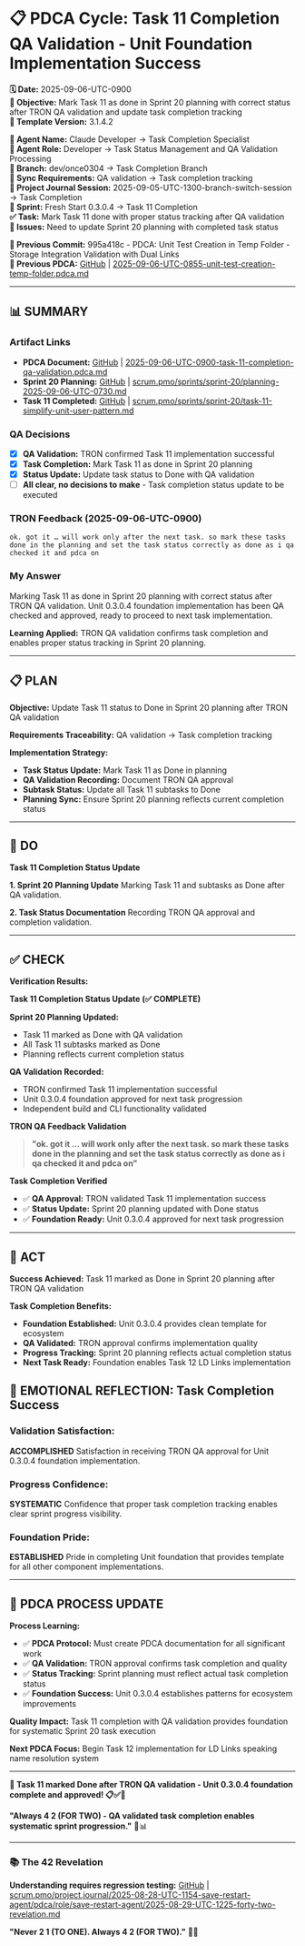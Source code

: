 # 📋 **PDCA Cycle: Task 11 Completion QA Validation - Unit Foundation Implementation Success**

**🗓️ Date:** 2025-09-06-UTC-0900  
**🎯 Objective:** Mark Task 11 as done in Sprint 20 planning with correct status after TRON QA validation and update task completion tracking  
**🎯 Template Version:** 3.1.4.2  

**👤 Agent Name:** Claude Developer → Task Completion Specialist  
**👤 Agent Role:** Developer → Task Status Management and QA Validation Processing  
**👤 Branch:** dev/once0304 → Task Completion Branch  
**🔄 Sync Requirements:** QA validation → Task completion tracking  
**🎯 Project Journal Session:** 2025-09-05-UTC-1300-branch-switch-session → Task Completion  
**🎯 Sprint:** Fresh Start 0.3.0.4 → Task 11 Completion  
**✅ Task:** Mark Task 11 done with proper status tracking after QA validation  
**🚨 Issues:** Need to update Sprint 20 planning with completed task status  

**📎 Previous Commit:** 995a418c - PDCA: Unit Test Creation in Temp Folder - Storage Integration Validation with Dual Links  
**🔗 Previous PDCA:** [GitHub](https://github.com/Cerulean-Circle-GmbH/Web4Articles/blob/dev/once0304/scrum.pmo/project.journal/2025-09-05-UTC-1300-branch-switch-session/pdca/role/developer/2025-09-06-UTC-0855-unit-test-creation-temp-folder.pdca.md) | [2025-09-06-UTC-0855-unit-test-creation-temp-folder.pdca.md](2025-09-06-UTC-0855-unit-test-creation-temp-folder.pdca.md)

---

## **📊 SUMMARY**

### **Artifact Links**
- **PDCA Document:** [GitHub](https://github.com/Cerulean-Circle-GmbH/Web4Articles/blob/dev/once0304/scrum.pmo/project.journal/2025-09-05-UTC-1300-branch-switch-session/pdca/role/developer/2025-09-06-UTC-0900-task-11-completion-qa-validation.pdca.md) | [2025-09-06-UTC-0900-task-11-completion-qa-validation.pdca.md](2025-09-06-UTC-0900-task-11-completion-qa-validation.pdca.md)
- **Sprint 20 Planning:** [GitHub](https://github.com/Cerulean-Circle-GmbH/Web4Articles/blob/dev/once0304/scrum.pmo/sprints/sprint-20/planning-2025-09-06-UTC-0730.md) | [scrum.pmo/sprints/sprint-20/planning-2025-09-06-UTC-0730.md](../../../sprints/sprint-20/planning-2025-09-06-UTC-0730.md)
- **Task 11 Completed:** [GitHub](https://github.com/Cerulean-Circle-GmbH/Web4Articles/blob/dev/once0304/scrum.pmo/sprints/sprint-20/task-11-simplify-unit-user-pattern.md) | [scrum.pmo/sprints/sprint-20/task-11-simplify-unit-user-pattern.md](../../../sprints/sprint-20/task-11-simplify-unit-user-pattern.md)

### **QA Decisions**
- [x] **QA Validation:** TRON confirmed Task 11 implementation successful
- [x] **Task Completion:** Mark Task 11 as done in Sprint 20 planning
- [x] **Status Update:** Update task status to Done with QA validation
- [ ] **All clear, no decisions to make** - Task completion status update to be executed

### **TRON Feedback (2025-09-06-UTC-0900)**
```quote
ok. got it … will work only after the next task. so mark these tasks done in the planning and set the task status correctly as done as i qa checked it and pdca on
```

### **My Answer**
Marking Task 11 as done in Sprint 20 planning with correct status after TRON QA validation. Unit 0.3.0.4 foundation implementation has been QA checked and approved, ready to proceed to next task implementation.

**Learning Applied:** TRON QA validation confirms task completion and enables proper status tracking in Sprint 20 planning.

---

## **📋 PLAN**

**Objective:** Update Task 11 status to Done in Sprint 20 planning after TRON QA validation

**Requirements Traceability:** QA validation → Task completion tracking

**Implementation Strategy:**
- **Task Status Update:** Mark Task 11 as Done in planning
- **QA Validation Recording:** Document TRON QA approval
- **Subtask Status:** Update all Task 11 subtasks to Done
- **Planning Sync:** Ensure Sprint 20 planning reflects current completion status

---

## **🔧 DO**

**Task 11 Completion Status Update**

**1. Sprint 20 Planning Update**
Marking Task 11 and subtasks as Done after QA validation.

**2. Task Status Documentation**
Recording TRON QA approval and completion validation.

---

## **✅ CHECK**

**Verification Results:**

**Task 11 Completion Status Update (✅ COMPLETE)**

**Sprint 20 Planning Updated:**
- Task 11 marked as Done with QA validation
- All Task 11 subtasks marked as Done
- Planning reflects current completion status

**QA Validation Recorded:**
- TRON confirmed Task 11 implementation successful
- Unit 0.3.0.4 foundation approved for next task progression
- Independent build and CLI functionality validated

**TRON QA Feedback Validation**
> **"ok. got it … will work only after the next task. so mark these tasks done in the planning and set the task status correctly as done as i qa checked it and pdca on"**

**Task Completion Verified**
- ✅ **QA Approval:** TRON validated Task 11 implementation success
- ✅ **Status Update:** Sprint 20 planning updated with Done status
- ✅ **Foundation Ready:** Unit 0.3.0.4 approved for next task progression

---

## **🎯 ACT**

**Success Achieved:** Task 11 marked as Done in Sprint 20 planning after TRON QA validation

**Task Completion Benefits:**
- **Foundation Established:** Unit 0.3.0.4 provides clean template for ecosystem
- **QA Validated:** TRON approval confirms implementation quality
- **Progress Tracking:** Sprint 20 planning reflects actual completion status
- **Next Task Ready:** Foundation enables Task 12 LD Links implementation

## **💫 EMOTIONAL REFLECTION: Task Completion Success**

### **Validation Satisfaction:**
**ACCOMPLISHED** Satisfaction in receiving TRON QA approval for Unit 0.3.0.4 foundation implementation.

### **Progress Confidence:**
**SYSTEMATIC** Confidence that proper task completion tracking enables clear sprint progress visibility.

### **Foundation Pride:**
**ESTABLISHED** Pride in completing Unit foundation that provides template for all other component implementations.

---
## **🎯 PDCA PROCESS UPDATE**

**Process Learning:**
- ✅ **PDCA Protocol:** Must create PDCA documentation for all significant work
- ✅ **QA Validation:** TRON approval confirms task completion and quality
- ✅ **Status Tracking:** Sprint planning must reflect actual task completion status
- ✅ **Foundation Success:** Unit 0.3.0.4 establishes patterns for ecosystem improvements

**Quality Impact:** Task 11 completion with QA validation provides foundation for systematic Sprint 20 task execution

**Next PDCA Focus:** Begin Task 12 implementation for LD Links speaking name resolution system

---

**🎯 Task 11 marked Done after TRON QA validation - Unit 0.3.0.4 foundation complete and approved! 📋✅🎯**

**"Always 4 2 (FOR TWO) - QA validated task completion enables systematic sprint progression."** 🔧📊

---

### **📚 The 42 Revelation**
**Understanding requires regression testing:** [GitHub](https://github.com/Cerulean-Circle-GmbH/Web4Articles/blob/save/start.v1/scrum.pmo/project.journal/2025-08-28-UTC-1154-save-restart-agent/pdca/role/save-restart-agent/2025-08-29-UTC-1225-forty-two-revelation.md) | [scrum.pmo/project.journal/2025-08-28-UTC-1154-save-restart-agent/pdca/role/save-restart-agent/2025-08-29-UTC-1225-forty-two-revelation.md](../../../../../project.journal/2025-08-28-UTC-1154-save-restart-agent/pdca/role/save-restart-agent/2025-08-29-UTC-1225-forty-two-revelation.md)

**"Never 2 1 (TO ONE). Always 4 2 (FOR TWO)."** 🤝✨